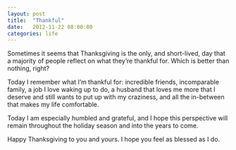 ```yaml
---
layout: post
title:  "Thankful"
date:   2012-11-22 08:00:00
categories: life
---
```


Sometimes it seems that Thanksgiving is the only, and short-lived, day that a majority of people reflect on what they’re thankful for. Which is better than nothing, right?

Today I remember what I’m thankful for: incredible friends, incomparable family, a job I love waking up to do, a husband that loves me more that I deserve and still wants to put up with my craziness, and all the in-between that makes my life comfortable.

Today I am especially humbled and grateful, and I hope this perspective will remain throughout the holiday season and into the years to come.

Happy Thanksgiving to you and yours. I hope you feel as blessed as I do.